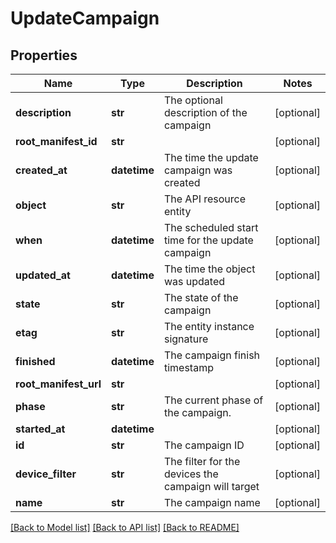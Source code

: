 # UpdateCampaign

## Properties
Name | Type | Description | Notes
------------ | ------------- | ------------- | -------------
**description** | **str** | The optional description of the campaign | [optional] 
**root_manifest_id** | **str** |  | [optional] 
**created_at** | **datetime** | The time the update campaign was created | [optional] 
**object** | **str** | The API resource entity | [optional] 
**when** | **datetime** | The scheduled start time for the update campaign | [optional] 
**updated_at** | **datetime** | The time the object was updated | [optional] 
**state** | **str** | The state of the campaign | [optional] 
**etag** | **str** | The entity instance signature | [optional] 
**finished** | **datetime** | The campaign finish timestamp | [optional] 
**root_manifest_url** | **str** |  | [optional] 
**phase** | **str** | The current phase of the campaign. | [optional] 
**started_at** | **datetime** |  | [optional] 
**id** | **str** | The campaign ID | [optional] 
**device_filter** | **str** | The filter for the devices the campaign will target | [optional] 
**name** | **str** | The campaign name | [optional] 

[[Back to Model list]](../README.md#documentation-for-models) [[Back to API list]](../README.md#documentation-for-api-endpoints) [[Back to README]](../README.md)


